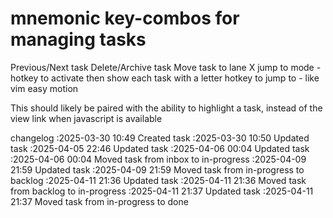 mnemonic key-combos for managing tasks
===

Previous/Next task
Delete/Archive task
Move task to lane X
jump to mode - hotkey to activate then show each task with a letter hotkey to jump to - like vim easy motion

This should likely be paired with the ability to highlight a task, instead of the view link when javascript is available

changelog
:2025-03-30 10:49	Created task
:2025-03-30 10:50	Updated task
:2025-04-05 22:46	Updated task
:2025-04-06 00:04	Updated task
:2025-04-06 00:04	Moved task from inbox to in-progress
:2025-04-09 21:59	Updated task
:2025-04-09 21:59	Moved task from in-progress to backlog
:2025-04-11 21:36	Updated task
:2025-04-11 21:36	Moved task from backlog to in-progress
:2025-04-11 21:37	Updated task
:2025-04-11 21:37	Moved task from in-progress to done